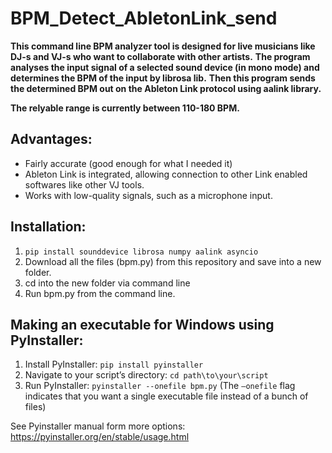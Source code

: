 # BPM_Detect_AbletonLink_send

**This command line BPM analyzer tool is designed for live musicians like DJ-s and VJ-s who want to collaborate with other artists.**
**The program analyses the input signal of a selected sound device (in mono mode) and determines the BPM of the input by librosa lib.**
**Then this program sends the determined BPM out on the Ableton Link protocol using aalink library.**

**The relyable range is currently between 110-180 BPM.**

## Advantages:

   - Fairly accurate (good enough for what I needed it)
   - Ableton Link is integrated, allowing connection to other Link enabled softwares like other VJ tools.
   - Works with low-quality signals, such as a microphone input.

## Installation:

   1. `pip install sounddevice librosa numpy aalink asyncio`
   2. Download all the files (bpm.py) from this repository and save into a new folder.
   3. cd into the new folder via command line
   4. Run bpm.py from the command line.

## Making an executable for Windows using PyInstaller:
   1. Install PyInstaller: `pip install pyinstaller`
   2. Navigate to your script’s directory: `cd path\to\your\script`
   3. Run PyInstaller: `pyinstaller --onefile bpm.py` (The `–onefile` flag indicates that you want a single executable file instead of a bunch of files)
   
See Pyinstaller manual form more options: https://pyinstaller.org/en/stable/usage.html